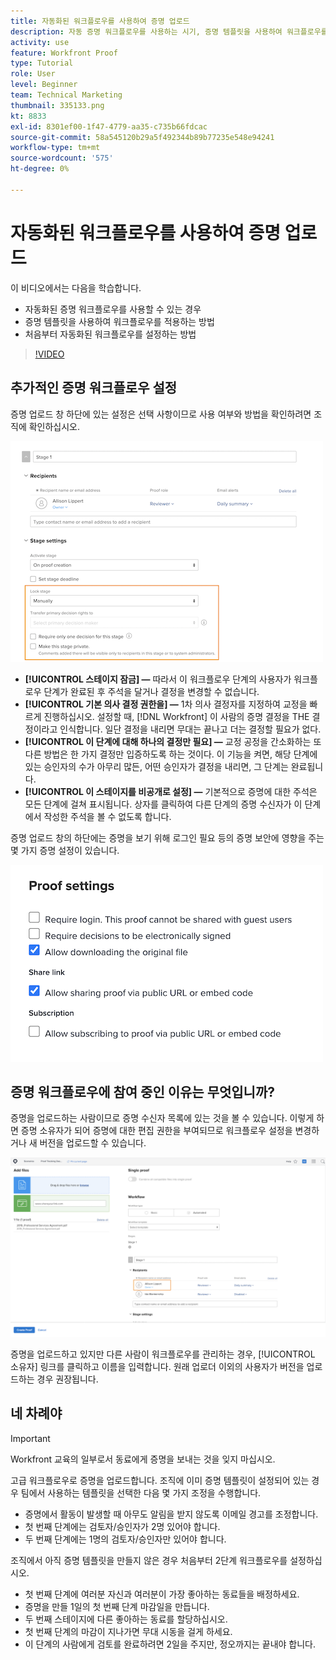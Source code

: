 ```yaml
---
title: 자동화된 워크플로우를 사용하여 증명 업로드
description: 자동 증명 워크플로우를 사용하는 시기, 증명 템플릿을 사용하여 워크플로우를 적용하는 방법 및 처음부터 자동화된 워크플로우를 설정하는 방법을 알아봅니다.
activity: use
feature: Workfront Proof
type: Tutorial
role: User
level: Beginner
team: Technical Marketing
thumbnail: 335133.png
kt: 8833
exl-id: 8301ef00-1f47-4779-aa35-c735b66fdcac
source-git-commit: 58a545120b29a5f492344b89b77235e548e94241
workflow-type: tm+mt
source-wordcount: '575'
ht-degree: 0%

---
```


# 자동화된 워크플로우를 사용하여 증명 업로드

이 비디오에서는 다음을 학습합니다.

* 자동화된 증명 워크플로우를 사용할 수 있는 경우
* 증명 템플릿을 사용하여 워크플로우를 적용하는 방법
* 처음부터 자동화된 워크플로우를 설정하는 방법

>[!VIDEO](https://video.tv.adobe.com/v/335133/?quality=12)



## 추가적인 증명 워크플로우 설정

증명 업로드 창 하단에 있는 설정은 선택 사항이므로 사용 여부와 방법을 확인하려면 조직에 확인하십시오.

![의 이미지 [!UICONTROL 새 증명 ]창 [!UICONTROL 스테이지 설정] 강조 표시되어 있습니다.](assets/additional-proof-workflow-settings.png)

* **[!UICONTROL 스테이지 잠금] —** 따라서 이 워크플로우 단계의 사용자가 워크플로우 단계가 완료된 후 주석을 달거나 결정을 변경할 수 없습니다.
* **[!UICONTROL 기본 의사 결정 권한을] —** 1차 의사 결정자를 지정하여 교정을 빠르게 진행하십시오. 설정할 때, [!DNL Workfront] 이 사람의 증명 결정을 THE 결정이라고 인식합니다. 일단 결정을 내리면 무대는 끝나고 더는 결정할 필요가 없다.
* **[!UICONTROL 이 단계에 대해 하나의 결정만 필요] —** 교정 공정을 간소화하는 또 다른 방법은 한 가지 결정만 입증하도록 하는 것이다. 이 기능을 켜면, 해당 단계에 있는 승인자의 수가 아무리 많든, 어떤 승인자가 결정을 내리면, 그 단계는 완료됩니다.
* **[!UICONTROL 이 스테이지를 비공개로 설정] —** 기본적으로 증명에 대한 주석은 모든 단계에 걸쳐 표시됩니다. 상자를 클릭하여 다른 단계의 증명 수신자가 이 단계에서 작성한 주석을 볼 수 없도록 합니다.

증명 업로드 창의 하단에는 증명을 보기 위해 로그인 필요 등의 증명 보안에 영향을 주는 몇 가지 증명 설정이 있습니다.

<!--
Learn more about these in the Proof settings section of the Configure a proof article.
-->

![의 이미지 [!UICONTROL 증명 설정] 증명 업로드 창의 섹션.](assets/additional-proof-workflow-settings-2.png)

<!--
### Learn more
* Automated workflow overview
* Automated workflow stages overview
-->

<!--
### Guides
* Plan an advanced workflow worksheet
-->

## 증명 워크플로우에 참여 중인 이유는 무엇입니까?

증명을 업로드하는 사람이므로 증명 수신자 목록에 있는 것을 볼 수 있습니다. 이렇게 하면 증명 소유자가 되어 증명에 대한 편집 권한을 부여되므로 워크플로우 설정을 변경하거나 새 버전을 업로드할 수 있습니다.

![수신자 목록에서 증명 소유자가 강조 표시된 증명 업로드 창의 이미지입니다.](assets/proof-owner.png)

증명을 업로드하고 있지만 다른 사람이 워크플로우를 관리하는 경우, [!UICONTROL 소유자] 링크를 클릭하고 이름을 입력합니다. 원래 업로더 이외의 사용자가 버전을 업로드하는 경우 권장됩니다.

## 네 차례야

>[!IMPORTANT]
>
>Workfront 교육의 일부로서 동료에게 증명을 보내는 것을 잊지 마십시오.


고급 워크플로우로 증명을 업로드합니다. 조직에 이미 증명 템플릿이 설정되어 있는 경우 팀에서 사용하는 템플릿을 선택한 다음 몇 가지 조정을 수행합니다.

* 증명에서 활동이 발생할 때 아무도 알림을 받지 않도록 이메일 경고를 조정합니다.
* 첫 번째 단계에는 검토자/승인자가 2명 있어야 합니다.
* 두 번째 단계에는 1명의 검토자/승인자만 있어야 합니다.

조직에서 아직 증명 템플릿을 만들지 않은 경우 처음부터 2단계 워크플로우를 설정하십시오.

* 첫 번째 단계에 여러분 자신과 여러분이 가장 좋아하는 동료들을 배정하세요.
* 증명을 만들 1일의 첫 번째 단계 마감일을 만듭니다.
* 두 번째 스테이지에 다른 좋아하는 동료를 할당하십시오.
* 첫 번째 단계의 마감이 지나가면 무대 시동을 걸게 하세요.
* 이 단계의 사람에게 검토를 완료하려면 2일을 주지만, 정오까지는 끝내야 합니다.


